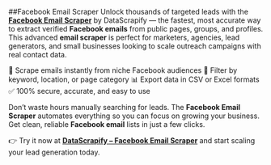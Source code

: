 
##Facebook Email Scraper
Unlock thousands of targeted leads with the **[Facebook Email Scraper](https://www.datascrapify.com/product/Facebook-Email-Scraper)** by DataScrapify — the fastest, most accurate way to extract verified **Facebook emails** from public pages, groups, and profiles. This advanced **email scraper** is perfect for marketers, agencies, lead generators, and small businesses looking to scale outreach campaigns with real contact data.

🚀 Scrape emails instantly from niche Facebook audiences
🎯 Filter by keyword, location, or page category
📊 Export data in CSV or Excel formats
✅ 100% secure, accurate, and easy to use

Don’t waste hours manually searching for leads. The **Facebook Email Scraper** automates everything so you can focus on growing your business. Get clean, reliable **Facebook email** lists in just a few clicks.

👉 Try it now at **[DataScrapify – Facebook Email Scraper](https://www.datascrapify.com/product/Facebook-Email-Scraper)** and start scaling your lead generation today.
